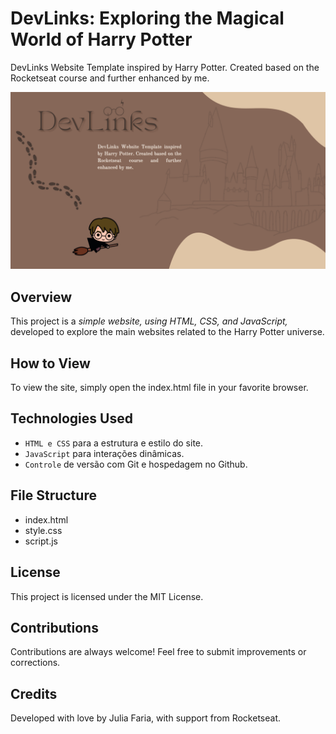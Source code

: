 # DevLinks: Exploring the Magical World of Harry Potter
DevLinks Website Template inspired by Harry Potter. Created based on the Rocketseat course and further enhanced by me.

![Website Template](.github/dev-links-preview.png)

  ##
  
## Overview
This project is a *simple website, using HTML, CSS, and JavaScript,* developed to explore the main websites related to the Harry Potter universe.

## How to View
To view the site, simply open the index.html file in your favorite browser.

## Technologies Used
- `HTML e CSS` para a estrutura e estilo do site.
- `JavaScript` para interações dinâmicas.
- `Controle` de versão com Git e hospedagem no Github.

## File Structure
- index.html
- style.css
- script.js

## License
This project is licensed under the MIT License.

## Contributions
Contributions are always welcome! Feel free to submit improvements or corrections.

## Credits
Developed with love by Julia Faria, with support from Rocketseat.

